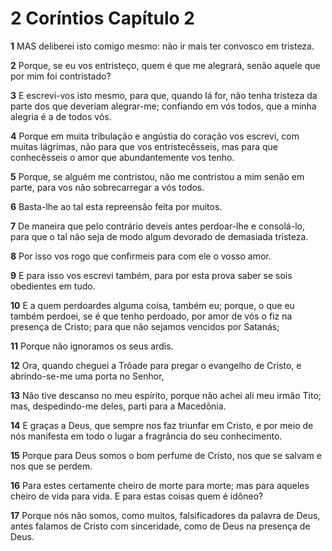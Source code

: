 # 2 Coríntios Capítulo 2

**1** 	MAS deliberei isto comigo mesmo: não ir mais ter convosco em tristeza.

**2** 	Porque, se eu vos entristeço, quem é que me alegrará, senão aquele que por mim foi contristado?

**3** 	E escrevi-vos isto mesmo, para que, quando lá for, não tenha tristeza da parte dos que deveriam alegrar-me; confiando em vós todos, que a minha alegria é a de todos vós.

**4** 	Porque em muita tribulação e angústia do coração vos escrevi, com muitas lágrimas, não para que vos entristecêsseis, mas para que conhecêsseis o amor que abundantemente vos tenho.

**5** 	Porque, se alguém me contristou, não me contristou a mim senão em parte, para vos não sobrecarregar a vós todos.

**6** 	Basta-lhe ao tal esta repreensão feita por muitos.

**7** 	De maneira que pelo contrário deveis antes perdoar-lhe e consolá-lo, para que o tal não seja de modo algum devorado de demasiada tristeza.

**8** 	Por isso vos rogo que confirmeis para com ele o vosso amor.

**9** 	E para isso vos escrevi também, para por esta prova saber se sois obedientes em tudo.

**10** 	E a quem perdoardes alguma coisa, também eu; porque, o que eu também perdoei, se é que tenho perdoado, por amor de vós o fiz na presença de Cristo; para que não sejamos vencidos por Satanás;

**11** 	Porque não ignoramos os seus ardis.

**12** 	Ora, quando cheguei a Trôade para pregar o evangelho de Cristo, e abrindo-se-me uma porta no Senhor,

**13** 	Não tive descanso no meu espírito, porque não achei ali meu irmão Tito; mas, despedindo-me deles, parti para a Macedônia.

**14** 	E graças a Deus, que sempre nos faz triunfar em Cristo, e por meio de nós manifesta em todo o lugar a fragrância do seu conhecimento.

**15** 	Porque para Deus somos o bom perfume de Cristo, nos que se salvam e nos que se perdem.

**16** 	Para estes certamente cheiro de morte para morte; mas para aqueles cheiro de vida para vida. E para estas coisas quem é idôneo?

**17** 	Porque nós não somos, como muitos, falsificadores da palavra de Deus, antes falamos de Cristo com sinceridade, como de Deus na presença de Deus.

